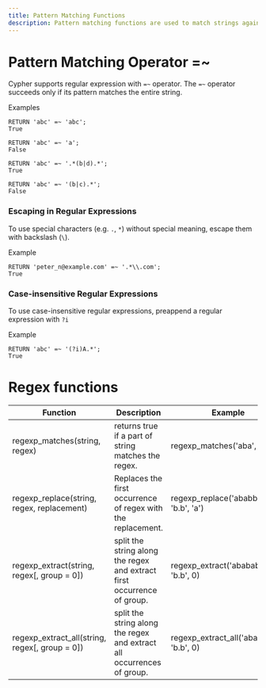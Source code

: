 ```yaml
---
title: Pattern Matching Functions
description: Pattern matching functions are used to match strings against regular expressions.
---
```


# Pattern Matching Operator =~

Cypher supports regular expression with `=~` operator. The `=~` operator succeeds only if its pattern matches the entire string.

Examples
```
RETURN 'abc' =~ 'abc';
True

RETURN 'abc' =~ 'a';
False

RETURN 'abc' =~ '.*(b|d).*';
True

RETURN 'abc' =~ '(b|c).*';
False
```

### Escaping in Regular Expressions

To use special characters (e.g. `.`, `*`) without special meaning, escape them with backslash (`\`).

Example
```
RETURN 'peter_n@example.com' =~ '.*\\.com';
True
```

### Case-insensitive Regular Expressions
To use case-insensitive regular expressions, preappend a regular expression with `?i`

Example
```
RETURN 'abc' =~ '(?i)A.*';
True
```

# Regex functions

| Function | Description | Example | Result |
| ----------- | ----------- |  ----------- |  ----------- |
| regexp_matches(string, regex) | returns true if a part of string matches the regex. | regexp_matches('aba', '^ab') | true |
| regexp_replace(string, regex, replacement) | Replaces the first occurrence of regex with the replacement. | regexp_replace('ababbb', 'b.b', 'a') | 'aabb' |
| regexp_extract(string, regex[, group = 0]) | split the string along the regex and extract first occurrence of group. | regexp_extract('abababab', 'b.b', 0) | 'bab' |
| regexp_extract_all(string, regex[, group = 0]) | split the string along the regex and extract all occurrences of group. | regexp_extract_all('abababab', 'b.b', 0) | ['bab','bab'] |

